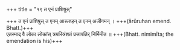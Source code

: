 +++
title = "१९ त एनं प्राशिषुस्"

+++
त एनं प्राशिषुस् त एनम् आरूरुहन् त एनम् अजीगमन् । +++(ārūruhan emend. Bhatt.)+++  
एतस्माद् वै लोका लोकांस् त्रयस्त्रिंशतं प्रजापतिर् निर्मिमीत ॥ +++(Bhatt. nimimīta; the emendation is his)+++